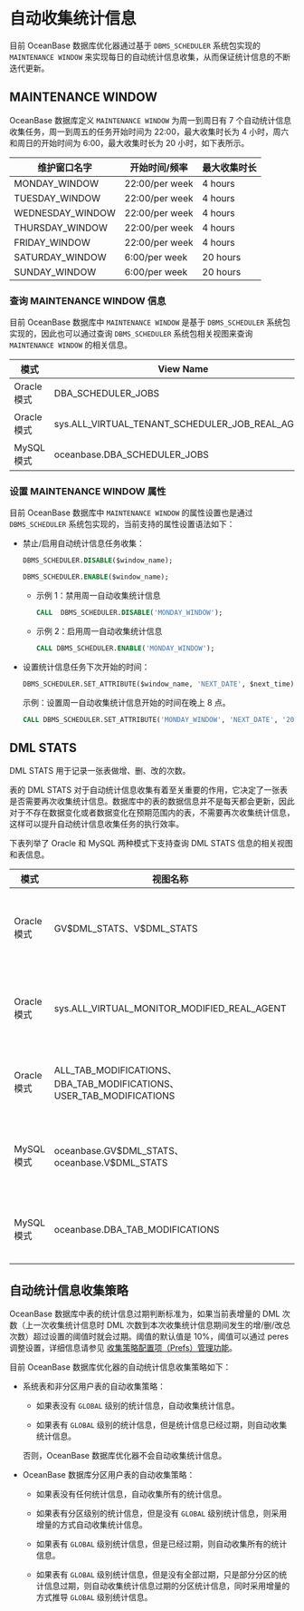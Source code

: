 # 自动收集统计信息

目前 OceanBase 数据库优化器通过基于 `DBMS_SCHEDULER` 系统包实现的 `MAINTENANCE WINDOW` 来实现每日的自动统计信息收集，从而保证统计信息的不断迭代更新。

## MAINTENANCE WINDOW

OceanBase 数据库定义 `MAINTENANCE WINDOW` 为周一到周日有 7 个自动统计信息收集任务，周一到周五的任务开始时间为 22:00，最大收集时长为 4 小时，周六和周日的开始时间为 6:00，最大收集时长为 20 小时，如下表所示。

| 维护窗口名字 | 开始时间/频率 | 最大收集时长 |
| --- | --- | --- |
| MONDAY_WINDOW | 22:00/per week | 4 hours |
| TUESDAY_WINDOW | 22:00/per week | 4 hours |
| WEDNESDAY_WINDOW | 22:00/per week | 4 hours |
| THURSDAY_WINDOW | 22:00/per week | 4 hours |
| FRIDAY_WINDOW | 22:00/per week | 4 hours |
| SATURDAY_WINDOW | 6:00/per week | 20 hours |
| SUNDAY_WINDOW | 6:00/per week | 20 hours |

### 查询 MAINTENANCE WINDOW 信息

目前 OceanBase 数据库中 `MAINTENANCE WINDOW` 是基于 `DBMS_SCHEDULER` 系统包实现的，因此也可以通过查询 `DBMS_SCHEDULER` 系统包相关视图来查询 `MAINTENANCE WINDOW` 的相关信息。

| 模式  | View Name | Description |
| --- | --- | --- |
| Oracle 模式  | DBA_SCHEDULER_JOBS | 查询 Job 信息 |
| Oracle 模式| sys.ALL_VIRTUAL_TENANT_SCHEDULER_JOB_REAL_AGENT | 查询 Job 信息的代理表 |
| MySQL 模式 | oceanbase.DBA_SCHEDULER_JOBS | 查询 Job 信息 |

### 设置 MAINTENANCE WINDOW 属性

目前 OceanBase 数据库中 `MAINTENANCE WINDOW` 的属性设置也是通过 `DBMS_SCHEDULER` 系统包实现的，当前支持的属性设置语法如下：

* 禁止/启用自动统计信息任务收集：

  ```sql
  DBMS_SCHEDULER.DISABLE($window_name);
  
  DBMS_SCHEDULER.ENABLE($window_name);
  ```

  * 示例 1：禁用周一自动收集统计信息

    ```sql
    CALL  DBMS_SCHEDULER.DISABLE('MONDAY_WINDOW');
    ```

  * 示例 2：启用周一自动收集统计信息

    ```sql
    CALL DBMS_SCHEDULER.ENABLE('MONDAY_WINDOW');
    ```

* 设置统计信息任务下次开始的时间：

   ```sql
   DBMS_SCHEDULER.SET_ATTRIBUTE($window_name, 'NEXT_DATE', $next_time);
   ```

  示例：设置周一自动收集统计信息开始的时间在晚上 8 点。

   ```sql
   CALL DBMS_SCHEDULER.SET_ATTRIBUTE('MONDAY_WINDOW', 'NEXT_DATE', '2022-09-12 20:00:00');
   ```


## DML STATS

DML STATS 用于记录一张表做增、删、改的次数。

表的 DML STATS 对于自动统计信息收集有着至关重要的作用，它决定了一张表是否需要再次收集统计信息。数据库中的表的数据信息并不是每天都会更新，因此对于不存在数据变化或者数据变化在预期范围内的表，不需要再次收集统计信息，这样可以提升自动统计信息收集任务的执行效率。

下表列举了 Oracle 和 MySQL 两种模式下支持查询 DML STATS 信息的相关视图和表信息。

| 模式  | 视图名称 | 描述 |
| --- | --- | --- |
| Oracle 模式| GV\$DML_STATS、V\$DML_STATS | 查询虚表中记录的表的 DML STATS  |
| Oracle 模式| sys.ALL_VIRTUAL_MONITOR_MODIFIED_REAL_AGENT | 查询代理表中记录表的 DML STATS  |
| Oracle 模式| ALL_TAB_MODIFICATIONS、DBA_TAB_MODIFICATIONS、USER_TAB_MODIFICATIONS | 查询表中所有的 DML STATS  |
| MySQL 模式 | oceanbase.GV\$DML_STATS、oceanbase.V\$DML_STATS | 查询虚表中记录的表的DML STATS  |
| MySQL 模式 | oceanbase.DBA_TAB_MODIFICATIONS | 查询表中所有的 DML STATS  |

## 自动统计信息收集策略

OceanBase 数据库中表的统计信息过期判断标准为，如果当前表增量的 DML 次数（上一次收集统计信息时 DML 次数到本次收集统计信息期间发生的增/删/改总次数）超过设置的阈值时就会过期。阈值的默认值是 10%，阈值可以通过 peres 调整设置，详细信息请参见 [收集策略配置项（Prefs）管理功能](../300.statistics-management/700.collection-policy-configuration-items-prefs-management.md)。

目前 OceanBase 数据库优化器的自动统计信息收集策略如下：

* 系统表和非分区用户表的自动收集策略：

  * 如果表没有 `GLOBAL` 级别的统计信息，自动收集统计信息。
  
  * 如果表有 `GLOBAL` 级别的统计信息，但是统计信息已经过期，则自动收集统计信息。

  否则，OceanBase 数据库优化器不会自动收集统计信息。
  
* OceanBase 数据库分区用户表的自动收集策略：

  * 如果表没有任何统计信息，自动收集所有的统计信息。
  
  * 如果表有分区级别的统计信息，但是没有 `GLOBAL` 级别统计信息，则采用增量的方式自动收集统计信息。
  
  * 如果表有 `GLOBAL` 级别统计信息，但是已经过期，则自动收集所有的统计信息。
  
  * 如果表有 `GLOBAL` 级别统计信息，但是没有全部过期，只是部分分区的统计信息过期，则自动收集统计信息过期的分区统计信息，同时采用增量的方式推导 `GLOBAL` 级别统计信息。

